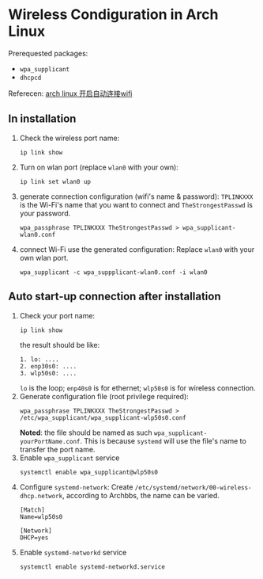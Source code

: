 # Wireless Condiguration in Arch Linux

Prerequested packages:
- `wpa_supplicant`
- `dhcpcd`

Referecen:
[arch linux 开启自动连接wifi](https://www.codeleading.com/article/97032965127/)

## In installation
1. Check the wireless port name:
   ```
   ip link show
   ```
2. Turn on wlan port (replace `wlan0` with your own):
   ```
   ip link set wlan0 up
   ```
3. generate connection configuration (wifi's name & password):
   `TPLINKXXX` is the Wi-Fi's name that you want to connect and `TheStrongestPasswd` is your password.
   ```
   wpa_passphrase TPLINKXXX TheStrongestPasswd > wpa_supplicant-wlan0.conf
   ```
4. connect Wi-Fi use the generated configuration:
   Replace `wlan0` with your own wlan port.
   ```
   wpa_supplicant -c wpa_suppplicant-wlan0.conf -i wlan0
   ```

## Auto start-up connection after installation

1. Check your port name:
   ```
   ip link show
   ```
   the result should be like:
   ```
   1. lo: ....
   2. enp30s0: ....
   3. wlp50s0: ....
   ```
   `lo` is the loop; `enp40s0` is for ethernet; `wlp50s0` is for wireless connection.
2. Generate configuration file (root privilege required):
   ```
   wpa_passphrase TPLINKXXX TheStrongestPasswd > /etc/wpa_supplicant/wpa_supplicant-wlp50s0.conf
   ```
   **Noted**: the file should be named as such `wpa_supplicant-yourPortName.conf`. This is because `systemd` will use the file's name to transfer the port name.
3. Enable `wpa_supplicant` service
   ```
   systemctl enable wpa_supplicant@wlp50s0
   ```
4. Configure `systemd-network`:
   Create `/etc/systemd/network/00-wireless-dhcp.network`, according to Archbbs, the name can be varied.
   ```
   [Match]
   Name=wlp50s0
   
   [Network]
   DHCP=yes
   ```
5. Enable `systemd-networkd` service
   ```
   systemctl enable systemd-networkd.service
   ```
